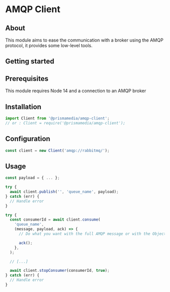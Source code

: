 # AMQP Client

## About

This module aims to ease the communication with a broker using the AMQP protocol, it provides some low-level tools.

## Getting started

## Prerequisites

This module requires Node 14 and a connection to an AMQP broker

## Installation

```javascript
import Client from '@prismamedia/amqp-client';
// or : Client = require('@prismamedia/amqp-client');
```

## Configuration

```javascript
const client = new Client('amqp://rabbitmq/');
```

## Usage

```javascript
const payload = { ... };

try {
  await client.publish('', 'queue_name', payload);
} catch (err) {
  // Handle error
}
```

```javascript
try {
  const consumerId = await client.consume(
    'queue_name',
    (message, payload, ack) => {
      // Do what you want with the full AMQP message or with the Object payload

      ack();
    },
  );

  // [...]

  await client.stopConsumer(consumerId, true);
} catch (err) {
  // Handle error
}
```
